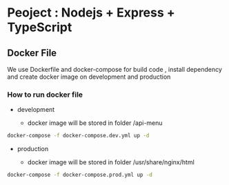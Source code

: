 # Peoject : Nodejs + Express + TypeScript

## Docker File

We use Dockerfile and docker-compose for build code , install dependency and create docker image on development and production

### How to run docker file

- development
    
    - docker image will be stored in folder /api-menu
```bash
docker-compose -f docker-compose.dev.yml up -d
```

- production

    - docker image will be stored in folder /usr/share/nginx/html
  
```bash
docker-compose -f docker-compose.prod.yml up -d
```
